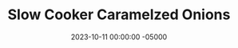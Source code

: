 ---
layout: post
title:  "Slow Cooker Caramelzed Onions"
date:   2023-10-11 00:00:00 -05000
categories: 
- Recipes
- Savory Sauces
permalink: /recipes/caramelized-onions
image: /assets/Food/Savory Sauces/Caramel Onions/caramel-cover.jpg
ing: onions-ing
facts: onions-facts
Prep: 15
Rest: 
Cook: 480
Source1: 
Source2: 
whisk: https://s.samsungfood.com/mYReP
tags: 
- french onion
- onion dip
- crockpot
- crockpot
- garlic
- carmelized onions
- onion jam
- french onion dip
- vic
Description: Caramelized onions are simple and delicious, but take a while with often stirring on the stove. I've done them in a slow cooker here, so you can let them go all day, and check on them every hour or so. Caramelized Onions are great on nearly everything, give it a go
Instructions: 
- Slice all your onions, and add to a large slow cooker. Season, and mix, making sure to separate the onions from other layers<br><br>
- <center><img src="/assets/Food/Savory Sauces/Caramel Onions/caramel-1.jpg" alt="" class="instruction-image"></center><br>

- Cover and cook on high for 8-10 hours, stirring occasionally. Deglaze with some white wine if needed.  Store in a container in the fridge
---